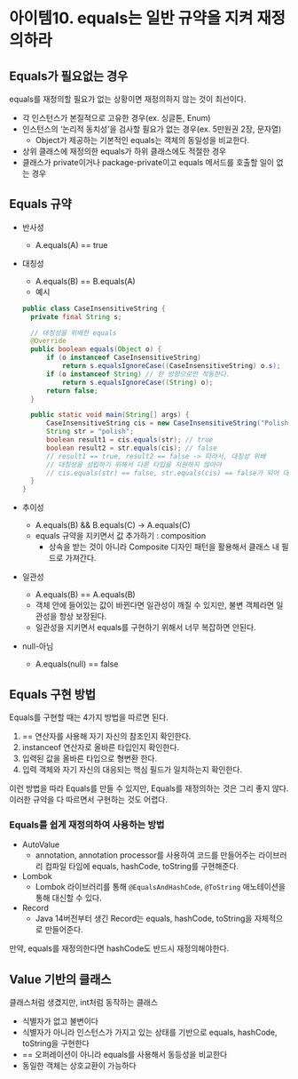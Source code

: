 # 아이템10. equals는 일반 규약을 지켜 재정의하라

## Equals가 필요없는 경우

equals를 재정의할 필요가 없는 상황이면 재정의하지 않는 것이 최선이다.

- 각 인스턴스가 본질적으로 고유한 경우(ex. 싱글톤, Enum)
- 인스턴스의 ‘논리적 동치성’을 검사할 필요가 없는 경우(ex. 5만원권 2장, 문자열)
  - Object가 제공하는 기본적인 equals는 객체의 동일성을 비교한다.
- 상위 클래스에 재정의한 equals가 하위 클래스에도 적절한 경우
- 클래스가 private이거나 package-private이고 equals 메서드를 호출할 일이 없는 경우

## Equals 규약

- 반사성
  - A.equals(A) == true
- 대칭성

  - A.equals(B) == B.equals(A)
  - 예시

  ```java
  public class CaseInsensitiveString {
  	private final String s;

  	// 대칭성을 위배한 equals
  	@Override
  	public boolean equals(Object o) {
  		if (o instanceof CaseInsensitiveString)
  			return s.equalsIgnoreCase((CaseInsensitiveString) o.s);
  		if (o instanceof String) // 한 방향으로만 작동한다.
  			return s.equalsIgnoreCase((String) o);
  		return false;
  	}

  	public static void main(String[] args) {
  		CaseInsensitiveString cis = new CaseInsensitiveString("Polish");
  		String str = "polish";
  		boolean result1 = cis.equals(str); // true
  		boolean result2 = str.equals(cis); // false
  		// result1 == true, result2 == false -> 따라서, 대칭성 위배
  		// 대칭성을 성립하기 위해서 다른 타입을 지원하지 않아야
  		// cis.equals(str) == false, str.equals(cis) == false가 되어 대칭성이 성립
  	}
  }
  ```

- 추이성
  - A.equals(B) && B.equals(C) → A.equals(C)
  - equals 규약을 지키면서 값 추가하기 : composition
    - 상속을 받는 것이 아니라 Composite 디자인 패턴을 활용해서 클래스 내 필드로 가져간다.
- 일관성
  - A.equals(B) == A.equals(B)
  - 객체 안에 들어있는 값이 바뀐다면 일관성이 깨질 수 있지만, 불변 객체라면 일관성을 항상 보장된다.
  - 일관성을 지키면서 equals를 구현하기 위해서 너무 복잡하면 안된다.
- null-아님
  - A.equals(null) == false

## Equals 구현 방법

Equals를 구현할 때는 4가지 방법을 따르면 된다.

1. == 연산자를 사용해 자기 자신의 참조인지 확인한다.
2. instanceof 연산자로 올바른 타입인지 확인한다.
3. 입력된 값을 올바른 타입으로 형변환 한다.
4. 입력 객체와 자기 자신의 대응되는 핵심 필드가 일치하는지 확인한다.

이런 방법을 따라 Equals를 만들 수 있지만, Equals를 재정의하는 것은 그리 좋지 않다.
이러한 규약을 다 따르면서 구현하는 것도 어렵다.

### Equals를 쉽게 재정의하여 사용하는 방법

- AutoValue
  - annotation, annotation processor를 사용하여 코드를 만들어주는 라이브러리
    컴파일 타임에 equals, hashCode, toString를 구현해준다.
- Lombok
  - Lombok 라이브러리를 통해 `@EqualsAndHashCode`, `@ToString` 애노테이션을 통해 대신할 수 있다.
- Record
  - Java 14버전부터 생긴 Record는 equals, hashCode, toString을 자체적으로 만들어준다.

만약, equals를 재정의한다면 hashCode도 반드시 재정의해야한다.

## Value 기반의 클래스

클래스처럼 생겼지만, int처럼 동작하는 클래스

- 식별자가 없고 불변이다
- 식별자가 아니라 인스턴스가 가지고 있는 상태를 기반으로 equals, hashCode, toString을 구현한다
- == 오퍼레이션이 아니라 equals를 사용해서 동등성을 비교한다
- 동일한 객체는 상호교환이 가능하다
